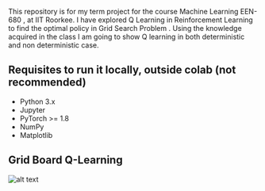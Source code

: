 This repository is for my term project for the course Machine Learning EEN-680 , at IIT Roorkee. 
I have explored Q Learning in Reinforcement Learning to find the optimal policy in Grid Search Problem . Using the knowledge acquired in the class I am going to show Q learning in both deterministic and non deterministic case.


## Requisites to run it locally, outside colab (not recommended)
- Python 3.x
- Jupyter
- PyTorch >= 1.8
- NumPy
- Matplotlib

## Grid Board Q-Learning
![alt text](https://github.com/PurvaChiniya/term_project-/blob/images/board.png?raw=true)
